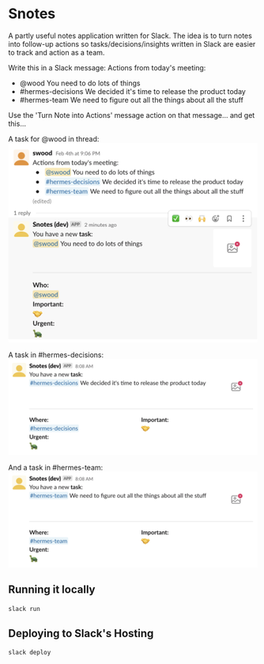 # Snotes
A partly useful notes application written for Slack. The idea is to turn notes into follow-up actions so tasks/decisions/insights written in Slack are easier to track and action as a team.

Write this in a Slack message:
Actions from today's meeting:
- @wood You need to do lots of things
- #hermes-decisions We decided it's time to release the product today
- #hermes-team We need to figure out all the things about all the stuff

Use the 'Turn Note into Actions' message action on that message... and get this...

A task for @wood in thread:
![Wood Task](https://raw.githubusercontent.com/swoodslack/snotes/master/assets/screenshot_wood.png)

A task in #hermes-decisions:
![Hermes Decisions Task](https://raw.githubusercontent.com/swoodslack/snotes/master/assets/screenshot_decisions.png)

And a task in #hermes-team:
![Hermes Decisions Task](https://raw.githubusercontent.com/swoodslack/snotes/master/assets/screenshot_team.png)

## Running it locally

```bash
slack run
```

## Deploying to Slack's Hosting

```bash
slack deploy
```
